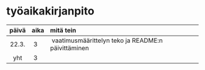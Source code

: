 # työaikakirjanpito 

| päivä | aika | mitä tein |
| :----: | :----- | :----- | 
| 22.3. | 3 | vaatimusmäärittelyn teko ja README:n päivittäminen |
| yht | 3 | |
